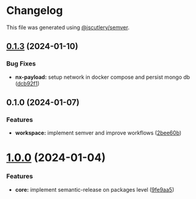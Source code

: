 # Changelog

This file was generated using [@jscutlery/semver](https://github.com/jscutlery/semver).

## [0.1.3](https://github.com/codeware-sthlm/nx-plugins/compare/nx-payload-0.1.2...nx-payload-0.1.3) (2024-01-10)


### Bug Fixes

* **nx-payload:** setup network in docker compose and persist mongo db ([dcb92f1](https://github.com/codeware-sthlm/nx-plugins/commit/dcb92f1d496310c8c60f966cc4209b14567f2a81))



## 0.1.0 (2024-01-07)


### Features

* **workspace:** implement semver and improve workflows ([2bee60b](https://github.com/codeware-sthlm/nx-plugins/commit/2bee60bfd1e1e03ca83725a76e32a80be13ef7f0))

# [1.0.0](https://github.com/codeware-sthlm/nx-plugins/compare/...nx-payload-v1.0.0) (2024-01-04)


### Features

* **core:** implement semantic-release on packages level ([9fe9aa5](https://github.com/codeware-sthlm/nx-plugins/commit/9fe9aa563e8cb02b0410fb5e8fedcc3f371ad968))
